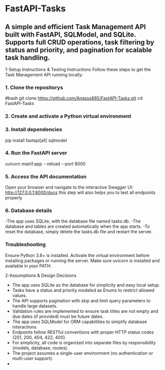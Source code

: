 # FastAPI-Tasks
A simple and efficient Task Management API built with FastAPI, SQLModel, and SQLite. Supports full CRUD operations, task filtering by status and priority, and pagination for scalable task handling.
------------------------------------
1-Setup Instructions & Testing Instructions
Follow these steps to get the Task Management API running locally:


### 1. Clone the repositorys

#bash
git clone https://github.com/Anasss885/FastAPI-Tasks.git
cd FastAPI-Tasks

### 2. Create and activate a Python virtual environment

### 3. Install dependencies
pip install fastapi[all] sqlmodel

### 4. Run the FastAPI server
uvicorn main1:app --reload --port 8000

### 5. Access the API documentation
Open your browser and navigate to the interactive Swagger UI:
http://127.0.0.1:8000/docs
this step will also helps you to test all endpoints properly 

### 6. Database details
-The app uses SQLite, with the database file named tasks.db.
-The database and tables are created automatically when the app starts.
-To reset the database, simply delete the tasks.db file and restart the server.


### Troubleshooting
Ensure Python 3.8+ is installed.
Activate the virtual environment before installing packages or running the server.
Make sure uvicorn is installed and available in your PATH.

2-Assumptions & Design Decisions
- The app uses SQLite as the database for simplicity and easy local setup.
- Tasks have a status and priority modeled as Enums to restrict allowed values.
- The API supports pagination with skip and limit query parameters to handle large datasets.
- Validation rules are implemented to ensure task titles are not empty and due dates (if provided) must be future dates.
- The app uses SQLModel for ORM capabilities to simplify database interactions.
- Endpoints follow RESTful conventions with proper HTTP status codes (201, 200, 404, 422, 400).
- For simplicity, all code is organized into separate files by responsibility (models, database, routes).
- The project assumes a single-user environment (no authentication or multi-user support).
- 
